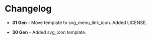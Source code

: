 # Changelog

- **31 Gen** - Move template to svg_menu_link_icon. Added LICENSE.

- **30 Gen** - Added svg_icon template.